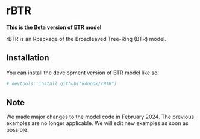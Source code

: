 <!-- README.md is generated from README.Rmd. Please edit that file -->

# rBTR

<!-- badges: start -->

<!-- badges: end -->

**This is the Beta version of BTR model**

rBTR is an Rpackage of the Broadleaved Tree-Ring (BTR) model. 



## Installation

You can install the development version of BTR model like so:

```r
# devtools::install_github("kdoodk/rBTR")
```
## Note

We made major changes to the model code in February 2024. The previous examples are no longer applicable. We will edit new examples as soon as possible.
